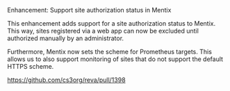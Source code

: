 Enhancement: Support site authorization status in Mentix

This enhancement adds support for a site authorization status to Mentix. This way, sites registered via a web app can now be excluded until authorized manually by an administrator. 

Furthermore, Mentix now sets the scheme for Prometheus targets. This allows us to also support monitoring of sites that do not support the default HTTPS scheme.

https://github.com/cs3org/reva/pull/1398
